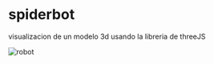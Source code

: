 # spiderbot
visualizacion de un modelo 3d usando la libreria de threeJS

![robot](https://github.com/user-attachments/assets/d5cbd8e5-14bc-4143-96bc-d5b37d51300b)
